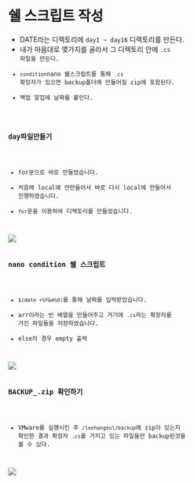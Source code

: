 쉘 스크립트 작성
=================================================================================
- DATE라는 디렉토리에 <code>day1 ~ day16</code> 디렉토리를 만든다.
- 내가 마음대로 몇가지를 골라서 그 디렉토리 안에 <code>.cs</cdoe> 파일을 만든다.
- <code>condition</code>nano 쉘스크립트를 통해 <code>.cs</code> 확장자가 있으면 backup폴더에 만들어질 zip에 포함된다.
- 백업 알집에 날짜를 붙인다.

### day파일만들기
- for문으로 바로 만들었습니다.
- 처음에 local에 안만들어서 바로 다시 local에 만들어서 진행하였습니다.
- <code>for</code>문을 이용하여 디렉토리를 만들었습니다.
<img src="https://i.ibb.co/bLDH9yb/day1-16.jpg">

### nano condition 쉘 스크립트
- <code>$(date +%Y&m%d)</code>를 통해 날짜를 입력받았습니다.
- arr이라는 빈 배열을 만들어주고 거기에 <code>.cs</code>라는 확장자를 가진 파일들을 저장하였습니다.
- else의 경우 empty 출력
<img src="https://i.ibb.co/JBMJbk5/nano-codition.jpg">

### BACKUP_.zip 확인하기
- VMware를 실행시킨 후 <code>/leehangeul/backup</code>에 zip이 있는지 확인한 결과 확장자 <code>.cs</code>를 가지고 있는 파일들만 backup된것을 볼 수 있다.
<img src="https://i.ibb.co/L5xbCSn/backupzip.jpg">
